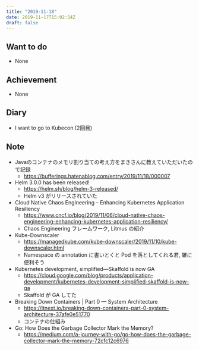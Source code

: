 ```yaml
---
title: "2019-11-18"
date: 2019-11-17T15:02:54Z
draft: false
---
```


## Want to do

* None

## Achievement

* None

## Diary

* I want to go to Kubecon (2回目)

## Note

* Javaのコンテナのメモリ割り当ての考え方をまきさんに教えていただいたので記録
  * https://bufferings.hatenablog.com/entry/2019/11/18/000007
* Helm 3.0.0 has been released!
  * https://helm.sh/blog/helm-3-released/
  * Helm v3 がリリースされていた
* Cloud Native Chaos Engineering – Enhancing Kubernetes Application Resiliency
  * https://www.cncf.io/blog/2019/11/06/cloud-native-chaos-engineering-enhancing-kubernetes-application-resiliency/
  *  Chaos Engineering フレームワーク, Litmus の紹介
* Kube-Downscaler
  * https://managedkube.com/kube-downscaler/2019/11/10/kube-downscaler.html
  * Namespace の annotation に書いとくと Pod を落としてくれる君, 雑に便利そう
* Kubernetes development, simplified—Skaffold is now GA
  * https://cloud.google.com/blog/products/application-development/kubernetes-development-simplified-skaffold-is-now-ga
  * Skaffold が GA してた
* Breaking Down Containers | Part 0 — System Architecture
  * https://itnext.io/breaking-down-containers-part-0-system-architecture-37afe0e51770
  * コンテナの仕組み
* Go: How Does the Garbage Collector Mark the Memory?
  * https://medium.com/a-journey-with-go/go-how-does-the-garbage-collector-mark-the-memory-72cfc12c6976
